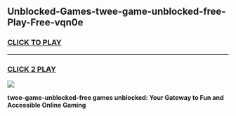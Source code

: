 
## Unblocked-Games-twee-game-unblocked-free-Play-Free-vqn0e
<h3>
<a href="https://premium76.site?title=twee-game-unblocked-free&ref=18A">CLICK TO PLAY</a></h3>
<hr>

<h3>
<a href="https://premium76.site?title=twee-game-unblocked-free&ref=18A">CLICK 2 PLAY</a>
  
</h3>

<a href="https://premium76.site?title=twee-game-unblocked-free&ref=18A"><img src="https://clearcache.store/games.png"></a>


**twee-game-unblocked-free games unblocked: Your Gateway to Fun and Accessible Online Gaming**
